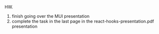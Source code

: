 HW.
1. finish going over the MUI presentation
2. complete the task in the last page in the react-hooks-presentation.pdf presentation